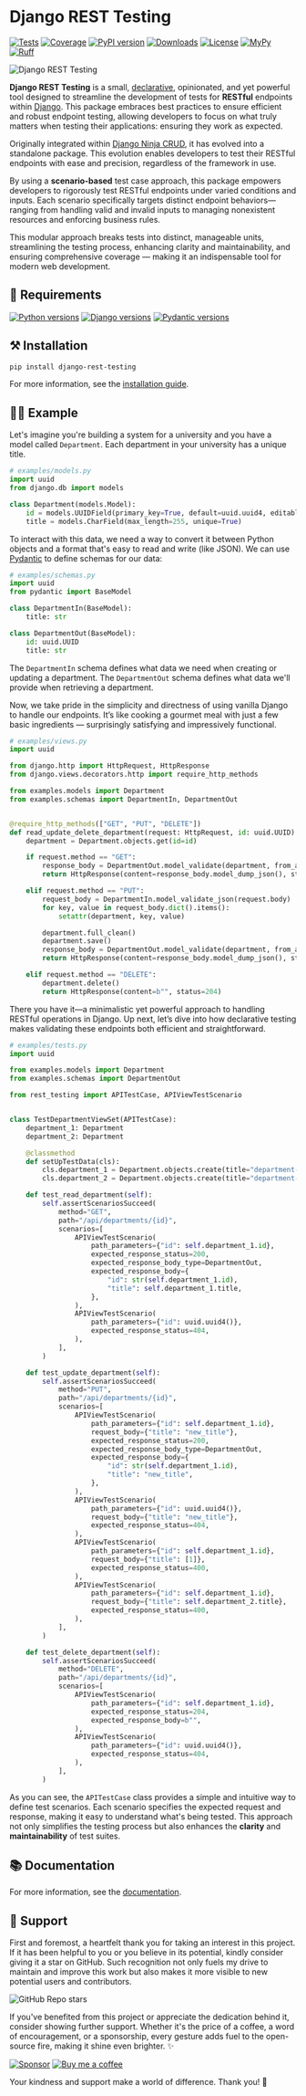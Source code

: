 # Django REST Testing
[![Tests](https://github.com/hbakri/django-rest-testing/actions/workflows/tests.yml/badge.svg)](https://github.com/hbakri/django-rest-testing/actions)
[![Coverage](https://img.shields.io/codecov/c/github/hbakri/django-rest-testing/main.svg?label=coverage&logo=codecov&logoColor=white)](https://codecov.io/gh/hbakri/django-rest-testing)
[![PyPI version](https://img.shields.io/pypi/v/django-rest-testing?color=blue&logo=pypi&logoColor=white)](https://pypi.org/project/django-rest-testing/)
[![Downloads](https://static.pepy.tech/badge/django-rest-testing/month)](https://pepy.tech/project/django-rest-testing)
[![License](https://img.shields.io/badge/license-MIT-blue.svg)](https://opensource.org/licenses/MIT)
[![MyPy](https://img.shields.io/badge/mypy-checked-blue.svg)](https://github.com/python/mypy)
[![Ruff](https://img.shields.io/endpoint?url=https://raw.githubusercontent.com/astral-sh/ruff/main/assets/badge/v2.json)](https://github.com/astral-sh/ruff)

![Django REST Testing](https://raw.githubusercontent.com/hbakri/django-rest-testing/main/docs/assets/images/django-rest-testing-logo.png)

**Django REST Testing** is a small, [declarative](https://en.wikipedia.org/wiki/Declarative_programming), opinionated, and yet powerful tool designed to streamline the development of tests for **RESTful** endpoints within [Django](https://github.com/django/django). This package embraces best practices to ensure efficient and robust endpoint testing, allowing developers to focus on what truly matters when testing their applications: ensuring they work as expected.

Originally integrated within [Django Ninja CRUD](https://github.com/hbakri/django-ninja-crud), it has evolved into a standalone package. This evolution enables developers to test their RESTful endpoints with ease and precision, regardless of the framework in use.

By using a **scenario-based** test case approach, this package empowers developers to
rigorously test RESTful endpoints under varied conditions and inputs. Each scenario
specifically targets distinct endpoint behaviors—ranging from handling valid and
invalid inputs to managing nonexistent resources and enforcing business rules.

This modular approach breaks tests into distinct, manageable units, streamlining the testing
process, enhancing clarity and maintainability, and ensuring comprehensive
coverage — making it an indispensable tool for modern web development.

## 📝 Requirements

[![Python versions](https://img.shields.io/pypi/pyversions/django-rest-testing.svg?color=306998&label=python&logo=python&logoColor=white)](https://github.com/python/cpython)
[![Django versions](https://img.shields.io/badge/3.2_|_4.1_|_4.2_|_5.0-blue?color=0C4B33&label=django&logo=django&logoColor=white)](https://github.com/django/django)
[![Pydantic versions](https://img.shields.io/badge/>=2.0-blue?color=black&label=pydantic&logo=pydantic&logoColor=white)](https://github.com/vitalik/django-ninja)

## ⚒️ Installation
```bash
pip install django-rest-testing
```
For more information, see the [installation guide](https://django-rest-testing.readme.io/docs/02-installation).

## 👨‍🎨 Example
Let's imagine you're building a system for a university and you have a model called `Department`. Each department in your university has a unique title.

```python
# examples/models.py
import uuid
from django.db import models

class Department(models.Model):
    id = models.UUIDField(primary_key=True, default=uuid.uuid4, editable=False)
    title = models.CharField(max_length=255, unique=True)
```

To interact with this data, we need a way to convert it between Python objects and a
format that's easy to read and write (like JSON). We can use [Pydantic](
https://github.com/pydantic/pydantic) to define schemas for our data:

```python
# examples/schemas.py
import uuid
from pydantic import BaseModel

class DepartmentIn(BaseModel):
    title: str

class DepartmentOut(BaseModel):
    id: uuid.UUID
    title: str
```

The `DepartmentIn` schema defines what data we need when creating or updating a department.
The `DepartmentOut` schema defines what data we'll provide when retrieving a department.

Now, we take pride in the simplicity and directness of using vanilla Django to
handle our endpoints. It’s like cooking a gourmet meal with just a few basic
ingredients — surprisingly satisfying and impressively functional.

```python
# examples/views.py
import uuid

from django.http import HttpRequest, HttpResponse
from django.views.decorators.http import require_http_methods

from examples.models import Department
from examples.schemas import DepartmentIn, DepartmentOut


@require_http_methods(["GET", "PUT", "DELETE"])
def read_update_delete_department(request: HttpRequest, id: uuid.UUID):
    department = Department.objects.get(id=id)

    if request.method == "GET":
        response_body = DepartmentOut.model_validate(department, from_attributes=True)
        return HttpResponse(content=response_body.model_dump_json(), status=200)

    elif request.method == "PUT":
        request_body = DepartmentIn.model_validate_json(request.body)
        for key, value in request_body.dict().items():
            setattr(department, key, value)

        department.full_clean()
        department.save()
        response_body = DepartmentOut.model_validate(department, from_attributes=True)
        return HttpResponse(content=response_body.model_dump_json(), status=200)

    elif request.method == "DELETE":
        department.delete()
        return HttpResponse(content=b"", status=204)
```

There you have it—a minimalistic yet powerful approach to handling RESTful operations
in Django. Up next, let’s dive into how declarative testing makes validating these
endpoints both efficient and straightforward.

```python
# examples/tests.py
import uuid

from examples.models import Department
from examples.schemas import DepartmentOut

from rest_testing import APITestCase, APIViewTestScenario


class TestDepartmentViewSet(APITestCase):
    department_1: Department
    department_2: Department

    @classmethod
    def setUpTestData(cls):
        cls.department_1 = Department.objects.create(title="department-1")
        cls.department_2 = Department.objects.create(title="department-2")

    def test_read_department(self):
        self.assertScenariosSucceed(
            method="GET",
            path="/api/departments/{id}",
            scenarios=[
                APIViewTestScenario(
                    path_parameters={"id": self.department_1.id},
                    expected_response_status=200,
                    expected_response_body_type=DepartmentOut,
                    expected_response_body={
                        "id": str(self.department_1.id),
                        "title": self.department_1.title,
                    },
                ),
                APIViewTestScenario(
                    path_parameters={"id": uuid.uuid4()},
                    expected_response_status=404,
                ),
            ],
        )

    def test_update_department(self):
        self.assertScenariosSucceed(
            method="PUT",
            path="/api/departments/{id}",
            scenarios=[
                APIViewTestScenario(
                    path_parameters={"id": self.department_1.id},
                    request_body={"title": "new_title"},
                    expected_response_status=200,
                    expected_response_body_type=DepartmentOut,
                    expected_response_body={
                        "id": str(self.department_1.id),
                        "title": "new_title",
                    },
                ),
                APIViewTestScenario(
                    path_parameters={"id": uuid.uuid4()},
                    request_body={"title": "new_title"},
                    expected_response_status=404,
                ),
                APIViewTestScenario(
                    path_parameters={"id": self.department_1.id},
                    request_body={"title": [1]},
                    expected_response_status=400,
                ),
                APIViewTestScenario(
                    path_parameters={"id": self.department_1.id},
                    request_body={"title": self.department_2.title},
                    expected_response_status=400,
                ),
            ],
        )

    def test_delete_department(self):
        self.assertScenariosSucceed(
            method="DELETE",
            path="/api/departments/{id}",
            scenarios=[
                APIViewTestScenario(
                    path_parameters={"id": self.department_1.id},
                    expected_response_status=204,
                    expected_response_body=b"",
                ),
                APIViewTestScenario(
                    path_parameters={"id": uuid.uuid4()},
                    expected_response_status=404,
                ),
            ],
        )
```

As you can see, the `APITestCase` class provides a simple and intuitive way to
define test scenarios. Each scenario specifies the expected request and response,
making it easy to understand what's being tested. This approach not only simplifies
the testing process but also enhances the **clarity** and **maintainability** of
test suites.

## 📚 Documentation
For more information, see the [documentation](https://django-rest-testing.readme.io/).

## 🫶 Support
First and foremost, a heartfelt thank you for taking an interest in this project. If it has been helpful to you or you believe in its potential, kindly consider giving it a star on GitHub. Such recognition not only fuels my drive to maintain and improve this work but also makes it more visible to new potential users and contributors.

![GitHub Repo stars](https://img.shields.io/github/stars/hbakri/django-rest-testing?style=social)

If you've benefited from this project or appreciate the dedication behind it, consider showing further support. Whether it's the price of a coffee, a word of encouragement, or a sponsorship, every gesture adds fuel to the open-source fire, making it shine even brighter. ✨

[![Sponsor](https://img.shields.io/badge/sponsor-donate-pink?logo=github-sponsors&logoColor=white)](https://github.com/sponsors/hbakri)
[![Buy me a coffee](https://img.shields.io/badge/buy_me_a_coffee-donate-pink?logo=buy-me-a-coffee&logoColor=white)](https://www.buymeacoffee.com/hbakri)

Your kindness and support make a world of difference. Thank you! 🙏

